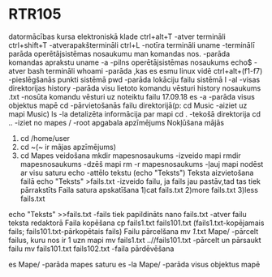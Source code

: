 # RTR105
datormācības kursa elektroniskā klade
ctrl+alt+T -atver termināli
ctrl+shift+T -atverapakštermināli
ctrl+L -notīra termināli
uname -terminālī parāda operētājsistēmas nosaukumu
man komandas nos. -parāda komandas aprakstu
uname -a -pilns operētājsistēmas nosaukums
echo$ -atver bash termināli
whoami -parāda ,kas es esmu linux vidē
ctrl+alt+(f1-f7) -pieslēgšanās punkti sistēmā
pwd -parāda lokāciju failu sistēmā
l -al -visas direktorijas
history -parāda visu lietoto komandu vēsturi
history nosaukums .txt -nosūta komandu vēsturi uz noteiktu failu
17.09.18
es -a -parāda visus objektus mapē
cd -pārvietošanās failu direktorijā(p: cd Music -aiziet uz mapi Music)
ls -la detalizēta informācija par mapi
cd . -tekošā direktorija
cd .. -iziet no mapes
/ -root apgabala apzīmējums
Nokļūšana mājās
1) cd /home/user
2) cd ~(~ ir mājas apzīmējums)
3) cd 
Mapes veidošana
mkdir mapesnosaukums -izveido mapi
rmdir mapesnosaukums -dzēš mapi
rm -r mapesnosaukums -ļauj mapi nodēst ar visu saturu
echo -attēlo tekstu (echo "Teksts")
Teksta aizvietošana failā
echo "Teksts" >fails.txt -izveido failu, ja fails jau pastāv,tad tas tiek pārrakstīts
Faila satura apskatīšana
1)cat fails.txt
2)more fails.txt
3)less fails.txt

echo "Teksts" >>fails.txt -fails tiek papildināts
nano fails.txt -atver failu teksta redaktorā
Faila kopēšana
cp fails1.txt fails101.txt (fails1.txt-kopējamais fails; fails101.txt-pārkopētais fails)
Failu pārcelšana
mv *1*.txt Mape/ -pārcelt failus, kuru nos ir 1 uzn mapi
mv fails1.txt ..//fails101.txt -pārcelt un pārsaukt failu
mv fails101.txt fails102.txt -faila pārdēvēšana

es Mape/ -parāda mapes saturu
es -la Mape/ -parāda visus objektus mapē
